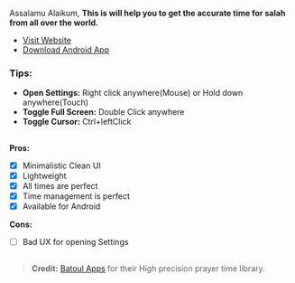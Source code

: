 Assalamu Alaikum,
**This is will help you to get the accurate time for salah from all over the world.**

- [Visit Website](https://namaj.vercel.app)
- [Download Android App](https://github.com/NazmusSayad/prayer-time/raw/master/prayer-time.apk)

### Tips:

- **Open Settings:** Right click anywhere(Mouse) or Hold down anywhere(Touch)
- **Toggle Full Screen:** Double Click anywhere
- **Toggle Cursor:** Ctrl+leftClick

##

**Pros:**

- [x] Minimalistic Clean UI
- [x] Lightweight
- [x] All times are perfect
- [x] Time management is perfect
- [x] Available for Android

**Cons:**

- [ ] Bad UX for opening Settings

##

> **Credit:** [Batoul Apps](https://github.com/batoulapps/Adhan) for their High precision prayer time library.
